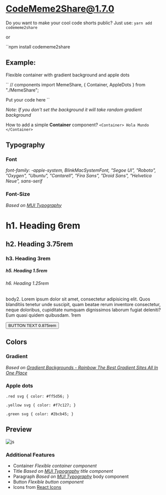 # CodeMeme2Share@1.7.0
Do you want to make your cool code shorts public?
Just use:
``yarn add codememe2share``

or

``npm install codememe2share

## Example:

Flexible container with gradient background and apple dots

``
  // components
  import MemeShare, { Container, AppleDots } from "./MemeShare";

  <MemeShare>
    <Container>
      <AppleDots />
        Put your code here
    </Container>
  </MemeShare>
``

<i>Note: If you don't set the background it will take random gradient background</i>

How to add a simple <strong>Container</strong> component?
``
  <Container>
    Hola Mundo
  </Container>
``

## Typography
### Font

<i>font-family: -apple-system, BlinkMacSystemFont, "Segoe UI", "Roboto", "Oxygen", "Ubuntu", "Cantarell", "Fira Sans", "Droid Sans", "Helvetica Neue", sans-serif</i>
### Font-Size
<i>Based on [MUI Typography](https://mui.com/components/typography)</i>
<h1>h1. Heading 6rem</h1>
<h2>h2. Heading 3.75rem</h2>
<h3>h3. Heading 3rem</h3>
<h4h4. Heading 2.125rem</h4>
<h5>h5. Heading 1.5rem</h5>
<h6>h6. Heading 1.25rem</h6>
<p>body2. Lorem ipsum dolor sit amet, consectetur adipisicing elit. Quos blanditiis tenetur unde suscipit, quam beatae rerum inventore consectetur, neque doloribus, cupiditate numquam dignissimos laborum fugiat deleniti? Eum quasi quidem quibusdam. 1rem</p>
<button>BUTTON TEXT 0.875rem</button>

## Colors

### Gradient
<i>Based on [Gradient Backgrounds - Rainbow The Best Gradient Sites All In One Place](https://cssgradient.io/gradient-backgrounds/)</i>

### Apple dots
``.red svg {
  color: #ff5d56;
}``

``.yellow svg {
  color: #f7c127;
}``

``.green svg {
  color: #2bcb45;
}``

## Preview

![js](https://user-images.githubusercontent.com/40501794/158018430-169c3a3c-9cc1-4e44-9b5f-e42304fa74fe.jpg)

### Additional Features

- Container <i>Flexible container component</i>
- Title <i>Based on [MUI Typography](https://mui.com/components/typography) title component</i>
- Paragraph <i>Based on [MUI Typography](https://mui.com/components/typography)</i> body component
- Button <i>Flexible button component</i>
- Icons from [React Icons](https://react-icons.github.io/react-icons/)